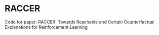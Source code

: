# RACCER
Code for paper: RACCER: Towards Reachable and Certain Counterfactual Explanations for Reinforcement Learning
